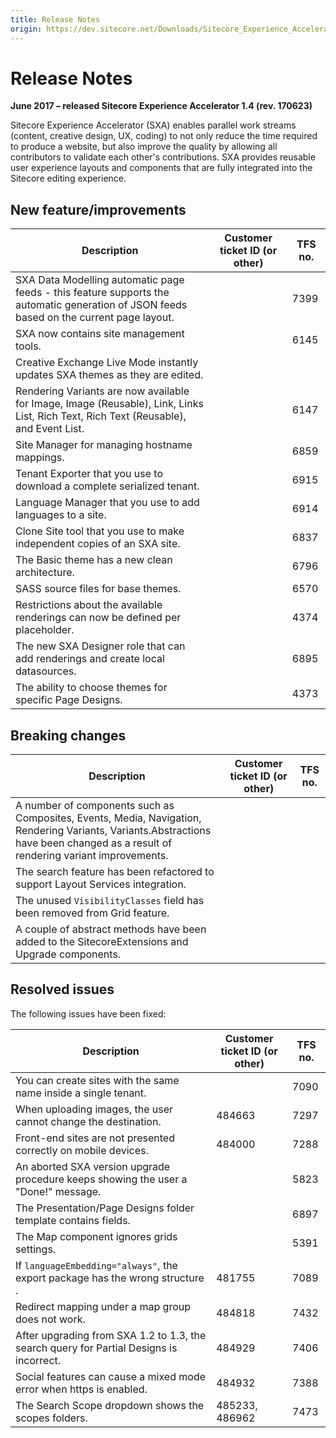 ```yaml
---
title: Release Notes
origin: https://dev.sitecore.net/Downloads/Sitecore_Experience_Accelerator/14/Sitecore_Experience_Accelerator_14_Initial_Release/Release_Notes
---
```


# Release Notes

**June 2017 – released Sitecore Experience Accelerator 1.4 (rev. 170623)**

Sitecore Experience Accelerator (SXA) enables parallel work streams (content, creative design, UX, coding) to not only reduce the time required to produce a website, but also improve the quality by allowing all contributors to validate each other's contributions. SXA provides reusable user experience layouts and components that are fully integrated into the Sitecore editing experience.

## New feature/improvements

 | Description | Customer ticket ID (or other) | TFS no. |
 | --- | --- | --- |
 | SXA Data Modelling automatic page feeds - this feature supports the automatic generation of JSON feeds based on the current page layout. |  | 7399 |
 | ​SXA now contains site management tools. |  | 6145 |
 | Creative Exchange Live Mode instantly updates SXA themes as they are edited. |  |  |
 | Rendering Variants are now available for Image, Image (Reusable), Link, Links List, Rich Text, Rich Text (Reusable), and Event List. |  | 6147 |
 | Site Manager for managing hostname mappings. |  | 6859 |
 | Tenant Exporter that you use to download a complete serialized tenant. |  | 6915 |
 | ​Language Manager that you use to add languages to a site. |  | 6914 |
 | Clone Site tool that you use to make independent copies of an SXA site. |  | 6837 |
 | The Basic theme has a new clean architecture. |  | 6796 |
 | ​SASS source files for base themes. |  | 6570 |
 | ​Restrictions about the available renderings can now be defined per placeholder.​ |  | 4374 |
 | The new SXA Designer role that ​​​can add renderings and create local datasources.​​ |  | 6895 |
 | The ability to choose themes for specific Page Designs​. |  | 4373 |

## Breaking changes

 | Description | Customer ticket ID (or other) | TFS no. |
 | --- | --- | --- |
 | ​A number of components such as Composites, Events, Media, Navigation, Rendering Variants, Variants.Abstractions have been changed as a result of rendering variant improvements.​ |  |  |
 | ​The search feature has been refactored to support Layout Services integration.​ |  |  |
 | ​The unused `VisibilityClasses​` field has been removed from Grid feature. |  |  |
 | ​​​A couple of abstract methods have been added to the SitecoreExtensions and Upgrade components.​ |  |  |

## Resolved issues

The following issues have been fixed:

 | Description | Customer ticket ID (or other) | TFS no. |
 | --- | --- | --- |
 | You can create sites with the same name inside a single tenant​​.​ |  | 7090 |
 | When uploading images​, the user ​cannot change the destination. | 484663 | 7297 |
 | Front-end sites​ are not presented correctly on mobile devices. | 484000 | 7288 |
 | An aborted SXA version upgrade procedure keeps showing the user a "Done!" message​. |  | 5823 |
 | ​The Presentation/Page Designs folder template contains fields​.​ |  | 6897 |
 | ​The Map component ignores grids settings​. |  | 5391 |
 | ​If `languageEmbedding="always"`, the export package has the wrong structure​​​. | 481755 | 7089 |
 | Redirect mapping under a map group does not work​. | 484818 | 7432 |
 | ​After upgrading from SXA 1.2 to 1.3, the search query for Partial Designs is incorrect.​​ | 484929 | 7406 |
 | Social features can cause a mixed mode error when https is enabled. | 484932 | 7388 |
 | ​The Search Scope dropdown shows the scopes folders​. | 485233, 486962 | 7473 |